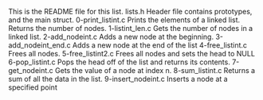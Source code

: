 This is the README file for this list. lists.h Header file contains prototypes, and the main struct. 0-print_listint.c Prints the elements of a linked list. Returns the number of nodes. 1-listint_len.c Gets the number of nodes in a linked list. 2-add_nodeint.c Adds a new node at the beginning. 3-add_nodeint_end.c Adds a new node at the end of the list 4-free_listint.c Frees all nodes. 5-free_listint2.c Frees all nodes and sets the head to NULL 6-pop_listint.c Pops the head off of the list and returns its contents. 7-get_nodeint.c Gets the value of a node at index n. 8-sum_listint.c Returns a sum of all the data in the list. 9-insert_nodeint.c Inserts a node at a specified point
